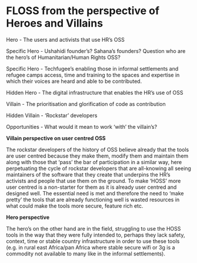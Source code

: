 # FLOSS from the perspective of Heroes and Villains 

Hero - The users and activists that use HR’s OSS

Specific Hero - Ushahidi founder’s? Sahana’s founders? Question who are the hero’s of Humanitarian/Human Rights OSS?

Specific Hero - Techfugee’s enabling those in informal settlements and refugee camps access, time and training to the spaces and expertise in which their voices are heard and able to be contributed.

Hidden Hero - The digital infrastructure that enables the HR’s use of OSS

Villain - The prioritisation and glorification of code as contribution

Hidden Villain - ‘Rockstar’ developers

Opportunities - What would it mean to work ‘with’ the villain’s?

**Villain perspective on user centred OSS**

The rockstar developers of the history of OSS believe already that the tools are user centred because they make them, modify them and maintain them along with those that ‘pass’ the bar of participation in a similar way, here perpetuating the cycle of rockstar developers that are all-knowing all seeing maintainers of the software that they create that underpins the HR’s activists and people that use them on the ground. To make ‘HOSS’ more user centred is a non-starter for them as it is already user centred and designed well. The essential need is met and therefore the need to ‘make pretty’ the tools that are already functioning well is wasted resources in what could make the tools more secure, feature rich etc.

**Hero perspective**

The hero’s on the other hand are in the field, struggling to use the HOSS tools in the way that they were fully intended to, perhaps they lack safety, context, time or stable country infrastructure in order to use these tools (e.g. in rural east Africa/pan Africa where stable secure wifi or 3g is a commodity not available to many like in the informal settlements).